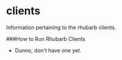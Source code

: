 clients
=======

Information pertaining to the rhubarb clients.

###How to Run Rhubarb Clients

* Dunno, don't have one yet.
